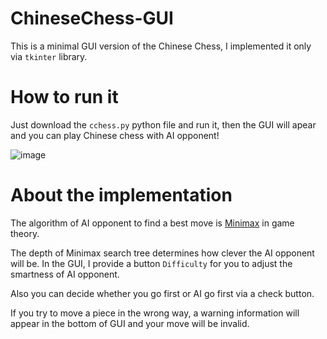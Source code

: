 # ChineseChess-GUI
This is a minimal GUI version of the Chinese Chess, I implemented it only via `tkinter` library.

# How to run it
Just download the `cchess.py` python file and run it, then the GUI will apear and you can play Chinese chess with AI opponent!

![image](https://github.com/user-attachments/assets/c0ae5f69-b1f9-453b-8f84-ee7c7f1ff036)

# About the implementation
The algorithm of AI opponent to find a best move is [Minimax](https://en.wikipedia.org/wiki/Minimax) in game theory.

The depth of Minimax search tree determines how clever the AI opponent will be. In the GUI, I provide a button `Difficulty` for you to adjust the smartness of AI opponent. 

Also you can decide whether you go first or AI go first via a check button.

If you try to move a piece in the wrong way, a warning information will appear in the bottom of GUI and your move will be invalid.
